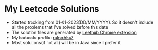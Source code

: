 # My Leetcode Solutions

- Started tracking from 01-01-2023(DD/MM/YYYY). So it doesn't include all the problems that I've solved before this date
- The solution files are generated by <a href="https://chrome.google.com/webstore/detail/leethub/aciombdipochlnkbpcbgdpjffcfdbggi/related?hl=en" target="_blank">Leethub Chrome extension</a>
- My leetcode profile: <a href="https://leetcode.com/rakeshks7/" target="_blank">rakeshks7</a>
- Most solutions(if not all) will be in Java since I prefer it
